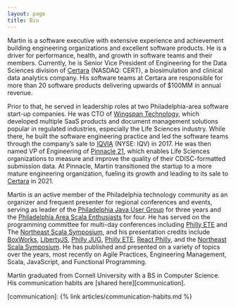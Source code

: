 ```yaml
---
layout: page
title: Bio
---
```


Martin is a software executive with extensive experience and achievement building engineering organizations and excellent software products. He is a driver for performance, health, and growth in software teams and their members. Currently, he is Senior Vice President of Engineering for the Data Sciences division of [Certara][certara] (NASDAQ: CERT), a biosimulation and clinical data analytics company. His software teams at Certara are responsible for more than 20 software products delivering upwards of $100MM in annual revenue.

Prior to that, he served in leadership roles at two Philadelphia-area software start-up companies. He was CTO of [Wingspan Technology][wingspan], which developed  multiple SaaS products and document management solutions popular in regulated industries, especially the Life Sciences industry. While there, he built the software engineering practice and led the software teams through the company’s sale to [IQVIA][iqvia] (NYSE: IQV) in 2017. He was then named VP of Engineering of [Pinnacle 21][pinnacle21], which enables Life Sciences organizations to measure and improve the quality of their CDISC-formatted submission data. At Pinnacle, Martin transitioned the startup to a more mature engineering organization, fueling its growth and leading to its sale to [Certara][certara] in 2021.

Martin is an active member of the Philadelphia technology community as an organizer and frequent presenter for regional conferences and events, serving as leader of the [Philadelphia Java User Group][phillyjug] for three years and the [Philadelphia Area Scala Enthusiasts][phase] for four. He has served on the programming committee for multi-day conferences including [Philly ETE][ete] and The [Northeast Scala Symposium][nescala], and his presentation credits include [BoxWorks][boxworks], [LibertyJS][libertyjs], [Philly JUG][phillyjug], [Philly ETE][ete], [React Philly][reactphilly], and the [Northeast Scala Symposium][nescala]. He has published and presented on a variety of topics over the years, most recently on Agile Practices, Engineering Management, Scala, JavaScript, and Functional Programming.

Martin graduated from Cornell University with a BS in Computer Science. His communication habits are [shared here][communication].


[pinnacle21]: https://www.pinnacle21.com/
[wingspan]: https://www.wingspan.com
[iqvia]: https://www.iqvia.com/
[certara]: http://certara.com
[ethermoon]: https://ethermoon.com
[phillyjug]: https://www.meetup.com/PhillyJUG/
[phase]: https://www.meetup.com/scala-phase/
[ete]: https://phillyemergingtech.com/
[nescala]: https://www.nescala.io/
[reactphilly]: https://www.meetup.com/React-Philly/
[boxworks]: https://www.box.com/boxworks/
[libertyjs]: https://libertyjs.com/

[communication]: {% link articles/communication-habits.md %}